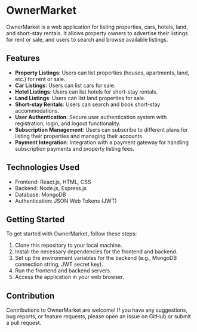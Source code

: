 # OwnerMarket
OwnerMarket is a web application for listing properties, cars, hotels, land, and short-stay rentals. It allows property owners to advertise their listings for rent or sale, and users to search and browse available listings.

## Features

- **Property Listings**: Users can list properties (houses, apartments, land, etc.) for rent or sale.
- **Car Listings**: Users can list cars for sale.
- **Hotel Listings**: Users can list hotels for short-stay rentals.
- **Land Listings**: Users can list land properties for sale.
- **Short-stay Rentals**: Users can search and book short-stay accommodations.
- **User Authentication**: Secure user authentication system with registration, login, and logout functionality.
- **Subscription Management**: Users can subscribe to different plans for listing their properties and managing their accounts.
- **Payment Integration**: Integration with a payment gateway for handling subscription payments and property listing fees.

## Technologies Used

- Frontend: React.js, HTML, CSS
- Backend: Node.js, Express.js
- Database: MongoDB
- Authentication: JSON Web Tokens (JWT)


## Getting Started

To get started with OwnerMarket, follow these steps:

1. Clone this repository to your local machine.
2. Install the necessary dependencies for the frontend and backend.
3. Set up the environment variables for the backend (e.g., MongoDB connection string, JWT secret key).
4. Run the frontend and backend servers.
5. Access the application in your web browser.

## Contribution

Contributions to OwnerMarket are welcome! If you have any suggestions, bug reports, or feature requests, please open an issue on GitHub or submit a pull request.


